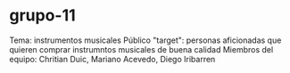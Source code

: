 # grupo-11
Tema: instrumentos musicales
Público "target": personas aficionadas que quieren comprar instrumntos musicales de buena calidad
Miembros del equipo: Chritian Duic, Mariano Acevedo, Diego Iribarren
